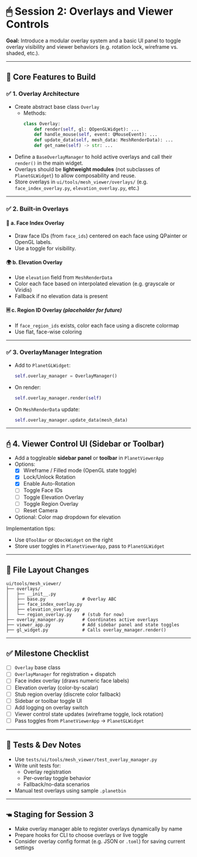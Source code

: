 # 🖱 Session 2: Overlays and Viewer Controls

**Goal:** Introduce a modular overlay system and a basic UI panel to toggle overlay visibility and viewer behaviors (e.g. rotation lock, wireframe vs. shaded, etc.).

---

## 📙 Core Features to Build

### ✅ 1. **Overlay Architecture**
- Create abstract base class `Overlay`
  - Methods:
    ```python
    class Overlay:
        def render(self, gl: QOpenGLWidget): ...
        def handle_mouse(self, event: QMouseEvent): ...
        def update_data(self, mesh_data: MeshRenderData): ...
        def get_name(self) -> str: ...
    ```
- Define a `BaseOverlayManager` to hold active overlays and call their `render()` in the main widget.
- Overlays should be **lightweight modules** (not subclasses of `PlanetGLWidget`) to allow composability and reuse.
- Store overlays in `ui/tools/mesh_viewer/overlays/` (e.g. `face_index_overlay.py`, `elevation_overlay.py`, etc.)

---

### ✅ 2. **Built-in Overlays**

#### 🔢 a. Face Index Overlay
- Draw face IDs (from `face_ids`) centered on each face using QPainter or OpenGL labels.
- Use a toggle for visibility.

#### 🌍 b. Elevation Overlay
- Use `elevation` field from `MeshRenderData`
- Color each face based on interpolated elevation (e.g. grayscale or Viridis)
- Fallback if no elevation data is present

#### 🗏️ c. Region ID Overlay *(placeholder for future)*
- If `face_region_ids` exists, color each face using a discrete colormap
- Use flat, face-wise coloring

---

### ✅ 3. **OverlayManager Integration**

- Add to `PlanetGLWidget`:
  ```python
  self.overlay_manager = OverlayManager()
  ```
- On render:
  ```python
  self.overlay_manager.render(self)
  ```

- On `MeshRenderData` update:
  ```python
  self.overlay_manager.update_data(mesh_data)
  ```

---

## 🖯️ 4. **Viewer Control UI (Sidebar or Toolbar)**

- Add a toggleable **sidebar panel** or **toolbar** in `PlanetViewerApp`
- Options:
  - [X] Wireframe / Filled mode (OpenGL state toggle)
  - [X] Lock/Unlock Rotation
  - [X] Enable Auto-Rotation
  - [ ] Toggle Face IDs
  - [ ] Toggle Elevation Overlay
  - [ ] Toggle Region Overlay
  - [ ] Reset Camera
- Optional: Color map dropdown for elevation

Implementation tips:
- Use `QToolBar` or `QDockWidget` on the right
- Store user toggles in `PlanetViewerApp`, pass to `PlanetGLWidget`

---

## 📁 File Layout Changes

```
ui/tools/mesh_viewer/
├── overlays/
│   ├── __init__.py
│   ├── base.py              # Overlay ABC
│   ├── face_index_overlay.py
│   ├── elevation_overlay.py
│   └── region_overlay.py    # (stub for now)
├── overlay_manager.py       # Coordinates active overlays
├── viewer_app.py            # Add sidebar panel and state toggles
├── gl_widget.py             # Calls overlay_manager.render()
```

---

## ✅ Milestone Checklist

- [ ] `Overlay` base class
- [ ] `OverlayManager` for registration + dispatch
- [ ] Face index overlay (draws numeric face labels)
- [ ] Elevation overlay (color-by-scalar)
- [ ] Stub region overlay (discrete color fallback)
- [ ] Sidebar or toolbar toggle UI
- [ ] Add logging on overlay switch
- [ ] Viewer control state updates (wireframe toggle, lock rotation)
- [ ] Pass toggles from `PlanetViewerApp` → `PlanetGLWidget`

---

## 🧪 Tests & Dev Notes

- Use `tests/ui/tools/mesh_viewer/test_overlay_manager.py`
- Write unit tests for:
  - Overlay registration
  - Per-overlay toggle behavior
  - Fallback/no-data scenarios
- Manual test overlays using sample `.planetbin`

---

## 🖜️ Staging for Session 3

- Make overlay manager able to register overlays dynamically by name
- Prepare hooks for CLI to choose overlays or live toggle
- Consider overlay config format (e.g. JSON or `.toml`) for saving current settings
